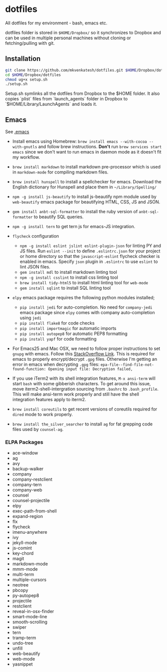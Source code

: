 # dotfiles

All dotfiles for my environment - bash, emacs etc.

dotfiles folder is stored in `$HOME/Dropbox/` so it synchronizes to
Dropbox and can be used in multiple personal machines without cloning
or fetching/pulling with git.

## Installation

```bash
git clone https://github.com/mkvenkatesh/dotfiles.git $HOME/Dropbox/dotfiles
cd $HOME/Dropbox/dotfiles
chmod ug+x setup.sh
./setup.sh
```

Setup.sh symlinks all the dotfiles from Dropbox to the $HOME
folder. It also copies `plist` files from `launch_agents` folder in
Dropbox to `$HOME/Library/LaunchAgents` and loads it.

## Emacs

See [.emacs](https://github.com/mkvenkatesh/dotfiles/blob/master/.emacs)

* Install emacs using Homebrew: `brew install emacs --with-cocoa
  --with-gnutls` and follow brew instructions. **Don't** run `brew
  services start emacs` since we don't want to run emacs in daemon
  mode as it doesn't fit my workflow.

* `brew install markdown` to install markdown pre-processor which is
  used in `markdown-mode` for compiling markdown files.

* `brew install hunspell` to install a spellchecker for
  emacs. Download the English dictionary for Hunspell and place them
  in `~/Library/Spelling/`

* `npm -g install js-beautify` to install js-beautify npm module used
  by `web-beautify` emacs package for beautifying HTML, CSS, JS and
  JSON.

* `gem install anbt-sql-formatter` to install the ruby version of
  `anbt-sql-formatter` to beautify SQL queries.

* `npm -g install tern` to get tern js for emacs-JS integration.

* `flycheck` configuration
  * `npm -g install eslint jslint eslint-plugin-json` for linting PY
    and JS files. Run `eslint --init` to define `.eslintrc.json` for
    your project or home directory so that the `javascript-eslint`
    flycheck checker is enabled in emacs. Specify `json` plugin in
    `.eslintrc` to use `eslint` to lint JSON files.
  * `gem install mdl` to install markdown linting tool
  * `npm -g install csslint` to install css linting tool
  * `brew install tidy-html5` to install html linting tool for `web-mode`
  * `gem install sqlint` to install SQL linting tool

* `elpy` emacs package requires the following python modules installed;
  * `pip install jedi` for auto-completion. No need for `company-jedi`
    emacs package since `elpy` comes with company auto-completion
    using `jedi`
  * `pip install flake8` for code checks
  * `pip install importmagic` for automatic imports
  * `pip install autopep8` for automatic PEP8 formatting
  * `pip install yapf` for code formatting

* For Emacs25 and Mac OSX, we need to follow proper instructions to
  set `gnupg` with emacs. Follow
  this [StackOverflow Link](http://tinyurl.com/z7osezq). This is
  required for emacs to properly encrypt/decrypt `.gpg`
  files. Otherwise I'm getting an error in emacs when decrypting
  `.gpg` files: `epa-file--find-file-not-found-function: Opening input
  file: Decryption failed,`

* If you use iTerm2 with its shell integration features, `M-x
  ansi-term` will start `bash` with some gibberish characters. To get
  around this issue, move iterm2-shell-intergration sourcing from
  `.bashrc` to `.bash_profile`. This will make ansi-term work properly
  and still have the shell integration features apply to iterm2.

* `brew install coreutils` to get recent versions of coreutils
  required for `dired` mode to work properly.

* `brew install the_silver_searcher` to install `ag` for fat grepping
  code files used by `counsel-ag`.

### ELPA Packages

* ace-window
* ag
* avy
* backup-walker
* company
* company-restclient
* company-tern
* company-web
* counsel
* counsel-projectile
* elpy
* exec-path-from-shell
* expand-region
* flx
* flycheck
* imenu-anywhere
* ivy
* jekyll-mode
* js-comint
* key-chord
* magit
* markdown-mode
* mmm-mode
* multi-term
* multiple-cursors
* neotree
* pbcopy
* py-autopep8
* projectile
* restclient
* reveal-in-osx-finder
* smart-mode-line
* smooth-scrolling
* swiper
* tern
* tramp-term
* undo-tree
* unfill
* web-beautify
* web-mode
* yasnippet
